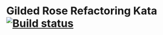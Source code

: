 # Gilded Rose Refactoring Kata [![Build status](https://ci.appveyor.com/api/projects/status/96m4ue9c2agep5y7?svg=true)](https://ci.appveyor.com/project/diaakhateeb/masterinmedia-gildedrose-refactoringkata)
